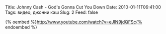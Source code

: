 Title: Johnny Cash - God's Gonna Cut You Down
Date: 2010-01-11T09:41:00
Tags: видео, джонни кэш
Slug: 2
Feed: false

{% oembed %}http://www.youtube.com/watch?v=eJlN9jdQFSc{% endoembed %}
